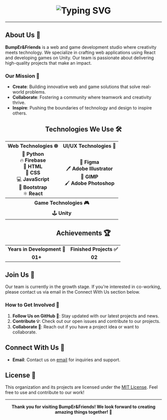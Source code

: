<h1 align="center">
    <img src="https://readme-typing-svg.herokuapp.com/?font=Righteous&size=35&center=true&vCenter=true&width=700&height=70&duration=4000&color=8e44ad&lines=Welcome+to+BumpEr+Friends!+👋;We're+a+Creative+Team!" alt="Typing SVG" />
</h1>

---

## About Us 🚀

**BumpEr&Friends** is a web and game development studio where creativity meets technology. We specialize in crafting web applications using React and developing games on Unity. Our team is passionate about delivering high-quality projects that make an impact.

### Our Mission 🎯

- **Create**: Building innovative web and game solutions that solve real-world problems.
- **Collaborate**: Fostering a community where teamwork and creativity thrive.
- **Inspire**: Pushing the boundaries of technology and design to inspire others.

<div align="center">

## Technologies We Use 🛠️

<table>
  <tr>
    <th>Web Technologies 🌐</th>
    <th>UI/UX Technologies 🎨</th>
  </tr>
  <tr>
    <td align="center">
      <div>🐍 <strong>Python</strong></div>
      <div>🔥 <strong>Firebase</strong></div>
      <div>📄 <strong>HTML</strong></div>
      <div>🎨 <strong>CSS</strong></div>
      <div>💻 <strong>JavaScript</strong></div>
      <div>🥾 <strong>Bootstrap</strong></div>
      <div>⚛️ <strong>React</strong></div>
    </td>
    <td align="center">
      <div>🎨 <strong>Figma</strong></div>
      <div>🖊️ <strong>Adobe Illustrator</strong></div>
      <div>🌈 <strong>GIMP</strong></div>
      <div>🖌️ <strong>Adobe Photoshop</strong></div>
    </td>
  </tr>
  <tr>
    <th colspan="2">Game Technologies 🎮</th>
  </tr>
  <tr>
    <td colspan="2" align="center">
      <div>🕹️ <strong>Unity</strong></div>
    </td>
  </tr>
</table>

</div>


<div align="center">
  <h2>Achievements 🏆️</h2>

  <table>
    <tr>
      <td align="center">
        <strong>Years in Development 📅</strong>
      </td>
      <td align="center">
        <strong>Finished Projects ✅</strong>
      </td>
    </tr>
    <tr>
      <td align="center">
        <strong>01+</strong>
      </td>
      <td align="center">
        <strong>02</strong>
      </td>
    </tr>
  </table>
</div>

## Join Us 🤝

Our team is currently in the growth stage. If you're interested in co-working, please contact us via email in the Connect With Us section below.

### How to Get Involved 🌟

1. **Follow Us on GitHub 🐙**: Stay updated with our latest projects and news.
2. **Contribute 💡**: Check out our open issues and contribute to our projects.
3. **Collaborate 🤝**: Reach out if you have a project idea or want to collaborate.

## Connect With Us 📧

- **Email**: Contact us on [email](mailto:bumpermytrovtsiy@gmail.com) for inquiries and support.

## License 📜

This organization and its projects are licensed under the [MIT License](LICENSE). Feel free to use and contribute to our work!

---

<div align="center">
  <strong>Thank you for visiting BumpEr&Friends! We look forward to creating amazing things together! 🌟</strong>
</div>

